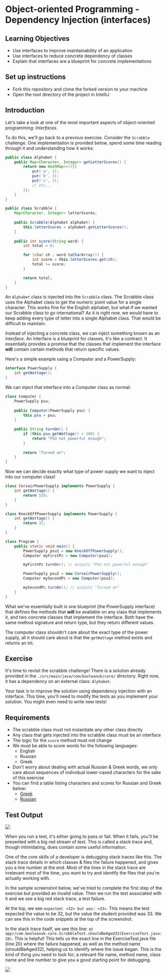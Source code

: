 # Object-oriented Programming - Dependency Injection (interfaces)

## Learning Objectives
- Use interfaces to improve maintainability of an application
- Use interfaces to reduce concrete dependency of classes
- Explain that interfaces are a blueprint for concrete implementations

## Set up instructions
- Fork this repository and clone the forked version to your machine
- Open the root directory of the project in IntelliJ

## Introduction

Let's take a look at one of the most important aspects of object-oriented programming: *Interfaces*.

To do this, we'll go back to a previous exercise. Consider the `Scrabble` challenge. One implementation is provided below, spend some time reading through it and understanding how it works:

```java
public class Alphabet {
    public Map<Character, Integer> getLetterScores() {
        return new HashMap<>(){{
            put('a', 1);
            put('b', 3);
            put('c', 3);
            // etc...
        }};
    }
}

public class Scrabble {
    Map<Character, Integer> letterScores;
    
    public Scrabble(Alphabet alphabet) {
        this.letterScores = alphabet.getLetterScores();
    }
    
    public int score(String word) {
        int total = 0;

        for (char ch : word.toCharArray()) {
            int score = this.letterScores.get(ch);
            total += score;
        }

        return total;
    }
}
```

An `Alphabet` class is injected into the `Scrabble` class. The Scrabble class uses the Alphabet class to get the numeric point value for a single character. This works fine for the English alphabet, but what if we wanted our Scrabble class to go international? As it is right now, we would have to keep adding every type of letter into a single Alphabet class. That would be difficult to maintain.

Instead of injecting a concrete class, we can inject something known as an *interface*. An interface is a blueprint for classes, it's like a contract. It essentially provides a promise that the classes that implement the interface **will** contain certain methods that return specific values.

Here's a simple example using a Computer and a PowerSupply:

```java
interface PowerSupply {
    int getWattage();
}
```

We can inject that interface into a Computer class as normal:

```java
class Computer {
    PowerSupply psu;
    
    public Computer(PowerSupply psu) {
        this.psu = psu;
    }
    
    public String turnOn() {
        if (this.psu.getWattage() < 100) {
            return "PSU not powerful enough";
        }
        
        return "Turned on";
    }
}
```

Now we can decide exactly what type of power supply we want to inject into our computer class!

```java
class CorsairPowerSupply implements PowerSupply {
    int getWattage() {
        return 520;
    }
}

class KnockOffPowerSupply implements PowerSupply {
    int getWattage() {
        return 32;
    }
}

class Program {
    public static void main() {
        PowerSupply psu1 = new KnockOffPowerSupply();
        Computer myFirstPc = new Computer(psu1);

        myFirstPc.turnOn(); // outputs "PSU not powerful enough"

        PowerSupply psu2 = new CorsairPowerSupply();
        Computer mySecondPc = new Computer(psu2);

        mySecondPc.turnOn(); // outputs "Turned on"
    }
}
```

What we've essentially built is one blueprint (the PowerSupply interface) that defines the methods that **will** be available on any class that implements it, and two concrete classes that implement the interface. Both have the same method signature and return type, but they return different values.

The computer class shouldn't care about the exact type of the power supply, all it should care about is that the `getWattage` method exists and returns an int.

## Exercise

It's time to revisit the scrabble challenge! There is a solution already provided in the `./src/main/java/com/booleanuk/core/` directory. Right now, it has a dependency on an external class: `Alphabet`.

Your task is to improve the solution using dependency injection with an interface. This time, you'll need to modify the tests as you implement your solution. You might even need to write new tests!

## Requirements

- The scrabble class must not instantiate any other class directly
- Any class that gets injected into the scrabble class must be an interface
- The logic for the `score` method must not change
- We must be able to score words for the following languages:
  - English
  - Russian
  - Greek
- Don't worry about dealing with actual Russian & Greek words, we only care about sequences of individual lower-cased characters for the sake of this exercise
- You can find a table listing characters and scores for Russian and Greek below:
  - [Greek](./GREEK_LETTER_SCORES.md)
  - [Russian](./RUSSIAN_LETTER_SCORES.md)

## Test Output

![](./assets/run-a-test.PNG)

When you run a test, it's either going to pass or fail. When it fails, you'll be presented with a big red stream of text. This is called a stack trace and, though intimidating, does contain some useful information.

One of the core skills of a developer is debugging stack traces like this. The stack trace details in which classes & files the failure happened, and gives you a line number at the end. Most of the lines in the stack trace are irrelevant most of the time, you want to try and identify the files that you're actually working with.

In the sample screenshot below, we've tried to complete the first step of the exercise but provided an invalid value. Then we run the test associated with it and we see a big red stack trace, a test failure.

At the top, we see `expected: <32> but was: <33>`. This means the test expected the value to be 32, but the value the student provided was 33. We can see this in the code snippets at the top of the screenshot.

In the stack trace itself, we see this line: `at app//com.booleanuk.core.ScrabbleTest.shouldBeAged32(ExerciseTest.java:20)`. This is helpful! This tells us the exact line in the ExerciseTest.java file (line 20) where the failure happened, as well as the method name (shouldBeAged32), helping us to identify where the issue began. This is the kind of thing you need to look for; a relevant file name, method name, class name and line number to give you a good starting point for debugging.

![](./assets/test-failure.PNG)

